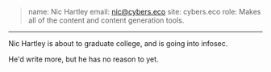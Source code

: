 > name: Nic Hartley
> email: nic@cybers.eco
> site: cybers.eco
> role: Makes all of the content and content generation tools.
---

Nic Hartley is about to graduate college, and is going into infosec.

He'd write more, but he has no reason to yet.
